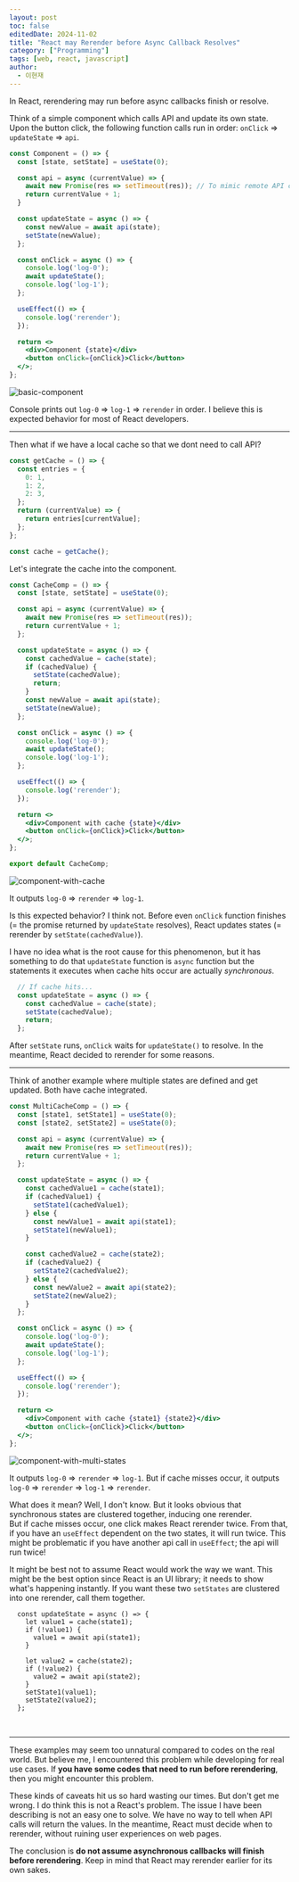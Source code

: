 ```yaml
---
layout: post
toc: false
editedDate: 2024-11-02
title: "React may Rerender before Async Callback Resolves"
category: ["Programming"]
tags: [web, react, javascript]
author:
  - 이현재
---
```


In React, rerendering may run before async callbacks finish or resolve.

Think of a simple component which calls API and update its own state.
Upon the button click, the following function calls run in order: `onClick` => `updateState` => `api`.

```jsx
const Component = () => {
  const [state, setState] = useState(0);

  const api = async (currentValue) => {
    await new Promise(res => setTimeout(res)); // To mimic remote API call
    return currentValue + 1;
  }

  const updateState = async () => {
    const newValue = await api(state);
    setState(newValue);
  };

  const onClick = async () => {
    console.log('log-0');
    await updateState();
    console.log('log-1');
  };

  useEffect(() => {
    console.log('rerender');
  });

  return <>
    <div>Component {state}</div>
    <button onClick={onClick}>Click</button>
  </>;
};
```

![basic-component](/img/2023-09-10-react-may-rerender-before-async-callback-resolves/basic-component.gif)


Console prints out `log-0` => `log-1` => `rerender` in order.
I believe this is expected behavior for most of React developers.

---

Then what if we have a local cache so that we dont need to call API?

```jsx
const getCache = () => {
  const entries = {
    0: 1,
    1: 2,
    2: 3,
  };
  return (currentValue) => {
    return entries[currentValue];
  };
};

const cache = getCache();
```

Let's integrate the cache into the component.

```jsx
const CacheComp = () => {
  const [state, setState] = useState(0);

  const api = async (currentValue) => {
    await new Promise(res => setTimeout(res));
    return currentValue + 1;
  };

  const updateState = async () => {
    const cachedValue = cache(state);
    if (cachedValue) {
      setState(cachedValue);
      return;
    }
    const newValue = await api(state);
    setState(newValue);
  };

  const onClick = async () => {
    console.log('log-0');
    await updateState();
    console.log('log-1');
  };

  useEffect(() => {
    console.log('rerender');
  });

  return <>
    <div>Component with cache {state}</div>
    <button onClick={onClick}>Click</button>
  </>;
};

export default CacheComp;

```

![component-with-cache](/img/2023-09-10-react-may-rerender-before-async-callback-resolves/component-with-cache.gif)

It outputs `log-0` => `rerender` => `log-1`.

Is this expected behavior? I think not.
Before even `onClick` function finishes (= the promise returned by `updateState` resolves),
React updates states (= rerender by `setState(cachedValue)`).

I have no idea what is the root cause for this phenomenon,
but it has something to do that `updateState` function is `async` function but
the statements it executes when cache hits occur are actually *synchronous*.

```jsx
  // If cache hits...
  const updateState = async () => {
    const cachedValue = cache(state);
    setState(cachedValue);
    return;
  };
```

After `setState` runs, `onClick` waits for `updateState()` to resolve.
In the meantime, React decided to rerender for some reasons.

---

Think of another example where multiple states are defined and get updated.
Both have cache integrated.

```jsx
const MultiCacheComp = () => {
  const [state1, setState1] = useState(0);
  const [state2, setState2] = useState(0);

  const api = async (currentValue) => {
    await new Promise(res => setTimeout(res));
    return currentValue + 1;
  };

  const updateState = async () => {
    const cachedValue1 = cache(state1);
    if (cachedValue1) {
      setState1(cachedValue1);
    } else {
      const newValue1 = await api(state1);
      setState1(newValue1);
    }

    const cachedValue2 = cache(state2);
    if (cachedValue2) {
      setState2(cachedValue2);
    } else {
      const newValue2 = await api(state2);
      setState2(newValue2);
    }
  };

  const onClick = async () => {
    console.log('log-0');
    await updateState();
    console.log('log-1');
  };

  useEffect(() => {
    console.log('rerender');
  });

  return <>
    <div>Component with cache {state1} {state2}</div>
    <button onClick={onClick}>Click</button>
  </>;
};
```

![component-with-multi-states](/img/2023-09-10-react-may-rerender-before-async-callback-resolves/component-with-multi-states.gif)

It outputs `log-0` => `rerender` => `log-1`.
But if cache misses occur, it outputs `log-0` => `rerender` => `log-1` => `rerender`.

What does it mean? Well, I don't know.
But it looks obvious that synchronous states are clustered together, inducing one rerender.<br>
But if cache misses occur, one click makes React rerender twice.
From that, if you have an `useEffect` dependent on the two states, it will run twice.
This might be problematic if you have another api call in `useEffect`; the api will run twice!

It might be best not to assume React would work the way we want.
This might be the best option since React is an UI library; it needs to show what's happening instantly.
If you want these two `setStates` are clustered into one rerender, call them together.

```tsx
  const updateState = async () => {
    let value1 = cache(state1);
    if (!value1) {
      value1 = await api(state1);
    }

    let value2 = cache(state2);
    if (!value2) {
      value2 = await api(state2);
    }
    setState1(value1);
    setState2(value2);
  };
```
<br>

---

These examples may seem too unnatural compared to codes on the real world.
But believe me, I encountered this problem while developing for real use cases.
If **you have some codes that need to run before rerendering**,
then you might encounter this problem.

These kinds of caveats hit us so hard wasting our times.
But don't get me wrong. I do think this is not a React's problem.
The issue I have been describing is not an easy one to solve.
We have no way to tell when API calls will return the values.
In the meantime, React must decide when to rerender, without ruining user experiences on web pages.

The conclusion is **do not assume asynchronous callbacks will finish before rerendering**.
Keep in mind that React may rerender earlier for its own sakes.
